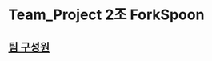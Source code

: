 # Team_Project 2조 ForkSpoon
## <a href="https://github.com/yoonputer/Team_Project2/tree/master/layout">팀 구성원</a> <br>
